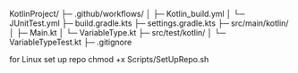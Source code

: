 KotlinProject/
├─ .github/workflows/
│   ├─ Kotlin_build.yml
│   └─ JUnitTest.yml
├─ build.gradle.kts
├─ settings.gradle.kts
├─ src/main/kotlin/
│   ├─ Main.kt
│   └─ VariableType.kt
├─ src/test/kotlin/
│   └─ VariableTypeTest.kt
├─ .gitignore

for Linux set up repo chmod +x Scripts/SetUpRepo.sh
